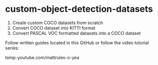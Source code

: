 # custom-object-detection-datasets


1. Create custom COCO datasets from scratch
2. Convert COCO dataset into KITTI format
3. Convert PASCAL VOC formatted datasets into a COCO dataset


 Follow written guides located in this GitHub or follow the video tutorial series:
 
 temp-youtube.com/mattrules-o-yea
